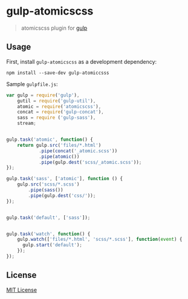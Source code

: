 # gulp-atomicscss

> atomicscss plugin for [gulp](https://github.com/wearefractal/gulp)

## Usage

First, install `gulp-atomicscss` as a development dependency:

```shell
npm install --save-dev gulp-atomiccsss
```

Sample `gulpfile.js`:

```javascript
var gulp = require('gulp'),
	gutil = require('gulp-util'),
	atomic = require('atomicscss'),
	concat = require('gulp-concat'),
	sass = require ('gulp-sass'),
	stream;


gulp.task('atomic', function() {
	return gulp.src('files/*.html')
			.pipe(concat('_atomic.scss'))
			.pipe(atomic())
		  	.pipe(gulp.dest('scss/_atomic.scss'));
});

gulp.task('sass', ['atomic'], function () {	
    gulp.src('scss/*.scss')
        .pipe(sass())
        .pipe(gulp.dest('css/'));
});


gulp.task('default', ['sass']);


gulp.task('watch', function() {
    gulp.watch(['files/*.html', 'scss/*.scss'], function(event) {
      gulp.start('default');
    });
});
```

## License

[MIT License](http://en.wikipedia.org/wiki/MIT_License)
